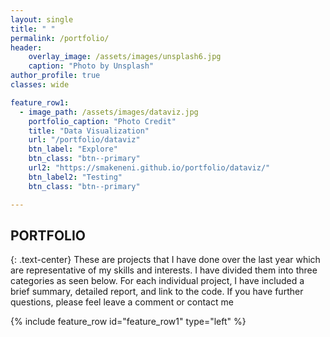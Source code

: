```yaml
---
layout: single
title: " "
permalink: /portfolio/
header:
    overlay_image: /assets/images/unsplash6.jpg
    caption: "Photo by Unsplash"
author_profile: true
classes: wide

feature_row1:
  - image_path: /assets/images/dataviz.jpg
    portfolio_caption: "Photo Credit"
    title: "Data Visualization"
    url: "/portfolio/dataviz"
    btn_label: "Explore"
    btn_class: "btn--primary"
    url2: "https://smakeneni.github.io/portfolio/dataviz/"
    btn_label2: "Testing"
    btn_class: "btn--primary"

---
```


## PORTFOLIO 
{: .text-center}
These are projects that I have done over the last year which are representative of my skills and interests. I have divided them into three categories as seen below. For each individual project, I have included a brief summary, detailed report, and  link to the code. If you have further questions, please feel leave a comment or contact me

{% include feature_row id="feature_row1" type="left" %}

